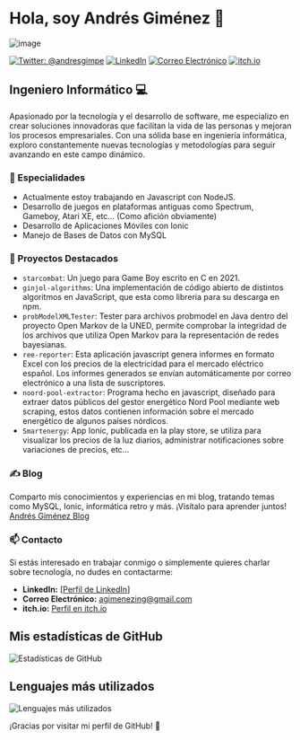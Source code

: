 # Hola, soy Andrés Giménez 👋

![image](https://github.com/agimenez122/agimenez122/assets/23209646/371b461e-9d83-4a4b-9239-8158d9c8b9ae)

[![Twitter: @andresgimpe](https://img.shields.io/badge/Twitter-%40andresgimpe-1DA1F2?style=flat&logo=twitter)](https://twitter.com/andresgimpe)
[![LinkedIn](https://img.shields.io/badge/LinkedIn-Perfil%20de%20LinkedIn-blue?style=flat&logo=linkedin)](https://www.linkedin.com/in/andresgimenezperales)
[![Correo Electrónico](https://img.shields.io/badge/Correo%20Electr%C3%B3nico-agimenezing%40gmail.com-important?style=flat)](mailto:agimenezing@gmail.com)
[![itch.io](https://img.shields.io/badge/itch.io-Perfil%20en%20itch.io-orange?style=flat)](https://ginjol.itch.io)

## Ingeniero Informático 💻

Apasionado por la tecnología y el desarrollo de software, me especializo en crear soluciones innovadoras que facilitan la vida de las personas y mejoran los procesos empresariales. Con una sólida base en ingeniería informática, exploro constantemente nuevas tecnologías y metodologías para seguir avanzando en este campo dinámico.

### 🌟 Especialidades

- Actualmente estoy trabajando en Javascript con NodeJS.
- Desarrollo de juegos en plataformas antiguas como Spectrum, Gameboy, Atari XE, etc... (Como afición obviamente) 
- Desarrollo de Aplicaciones Móviles con Ionic
- Manejo de Bases de Datos con MySQL

### 🚀 Proyectos Destacados

- `starcombat`: Un juego para Game Boy escrito en C en 2021.
- `ginjol-algorithms`: Una implementación de código abierto de distintos algoritmos en JavaScript, que esta como libreria para su descarga en npm.
- `probModelXMLTester`: Tester para archivos probmodel en Java dentro del proyecto Open Markov de la UNED, permite comprobar la integridad de los archivos que utiliza Open Markov para la representación de redes bayesianas.
- `ree-reporter`: Esta aplicación javascript genera informes en formato Excel con los precios de la electricidad para el mercado eléctrico español. Los informes generados se envían automáticamente por correo electrónico a una lista de suscriptores.
- `noord-pool-extractor`: Programa hecho en javascript, diseñado para extraer datos públicos del gestor energético Nord Pool mediante web scraping, estos datos contienen información sobre el mercado energético de algunos países nórdicos.
- `Smartenergy`: App Ionic, publicada en la play store, se utiliza para visualizar los precios de la luz diarios, administrar notificaciones sobre variaciones de precios, etc...

### ✍ Blog

Comparto mis conocimientos y experiencias en mi blog, tratando temas como MySQL, Ionic, informática retro y más. ¡Visítalo para aprender juntos! [Andrés Giménez Blog](https://www.andresgimenez.es/)

### 📫 Contacto

Si estás interesado en trabajar conmigo o simplemente quieres charlar sobre tecnología, no dudes en contactarme:

- **LinkedIn:** [[Perfil de LinkedIn](https://www.linkedin.com/in/andresgimenezperales)]
- **Correo Electrónico:** agimenezing@gmail.com
- **itch.io:** [Perfil en itch.io](https://ginjol.itch.io)

## Mis estadísticas de GitHub

![Estadísticas de GitHub](https://github-readme-stats.vercel.app/api?username=agimenez122&show_icons=true&theme=radical)

## Lenguajes más utilizados

![Lenguajes más utilizados](https://github-readme-stats.vercel.app/api/top-langs/?username=agimenez122&layout=compact&theme=radical)

¡Gracias por visitar mi perfil de GitHub! 🌟

<!--
**agimenez122/agimenez122** is a ✨ _special_ ✨ repository because its `README.md` (this file) appears on your GitHub profile.

Here are some ideas to get you started:

- 🔭 I’m currently working on ...
- 🌱 I’m currently learning ...
- 👯 I’m looking to collaborate on ...
- 🤔 I’m looking for help with ...
- 💬 Ask me about ...
- 📫 How to reach me: ...
- 😄 Pronouns: ...
- ⚡ Fun fact: ...
-->
